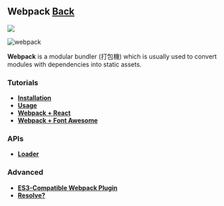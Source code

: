 ## Webpack [Back](./../Framework.md)

![](./what-is-webpack.png)

![webpack](https://aleen42.github.io/badges/src/webpack.svg)

**Webpack** is a modular bundler (打包機) which is usually used to convert modules with dependencies into static assets.

### Tutorials

- [**Installation**](./installation/installation.md)
- [**Usage**](./usage/usage.md)
- [**Webpack + React**](./webpack_and_react/webpack_and_react.md)
- [**Webpack + Font Awesome**](./webpack_and_fa/webpack_and_fa.md)

### APIs

- [**Loader**](./loader/loader.md)

### Advanced

- [**ES3-Compatible Webpack Plugin**](./es3_compatible_webpack_plugin/es3_compatible_webpack_plugin.md)
- [**Resolve?**](./resolve/resolve.md)
